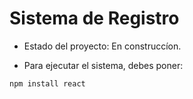 <h1> Sistema de Registro </h1>

- Estado del proyecto: En construccíon.

- Para ejecutar el sistema, debes poner:

```npm install react```
